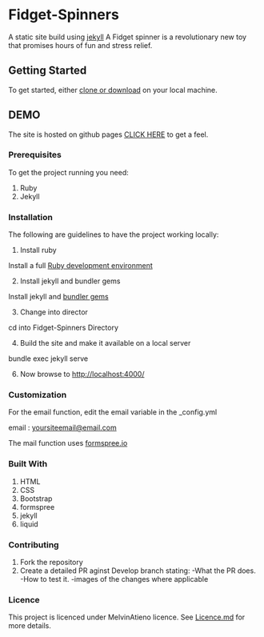 
# Fidget-Spinners
A static site build using [jekyll](https://jekyllrb.com/)
A Fidget spinner is  a revolutionary new toy that promises  hours of fun and stress relief.

## Getting Started

To get started, either [clone or download](https://github.com/Melvin1Atieno/Fidget-Spinners.git) 
on your local machine.

## DEMO

The site is hosted on github pages
[CLICK HERE](https://melvin1atieno.github.io/Fidget-Spinners/) to get a feel.

### Prerequisites

To get the project running you need:

1. Ruby
2. Jekyll

### Installation

The following are guidelines to have the project working locally:

1. Install ruby

Install a full [Ruby development environment](https://jekyllrb.com/docs/installation/)

2. Install jekyll and bundler gems

Install jekyll and [bundler gems](https://jekyllrb.com/docs/ruby-101/#gems)

3. Change into director

cd into Fidget-Spinners Directory

4. Build the site and make it available on a local server

bundle exec jekyll serve

6. Now browse to [http://localhost:4000/](http://localhost:4000)

### Customization

For the email function, edit the email variable in the _config.yml

  email : yoursiteemail@email.com

The mail function uses [formspree.io](https://formspree.io/)

### Built With

1. HTML
2. CSS
3. Bootstrap
4. formspree
5. jekyll
6. liquid

### Contributing

1. Fork the repository
2. Create a detailed PR aginst Develop branch stating:
    -What the PR does.
    -How to test it.
    -images of the changes where applicable

### Licence

This project is licenced under MelvinAtieno licence. See [Licence.md](https://github.com/Melvin1Atieno/Fidget-Spinners/blob/master/licence.md) for more details.